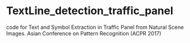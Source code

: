# TextLine_detection_traffic_panel
code for Text and Symbol Extraction in Traffic Panel from Natural Scene Images. Asian Conference on Pattern Recognition (ACPR 2017)
